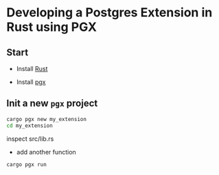 # Developing a Postgres Extension in Rust using PGX


## Start

- Install [Rust](https://rustup.rs/)

- Install [pgx](https://github.com/tcdi/pgx#getting-started)



## Init a new `pgx` project

```bash
cargo pgx new my_extension
cd my_extension
```

inspect src/lib.rs

- add another function


`cargo pgx run`